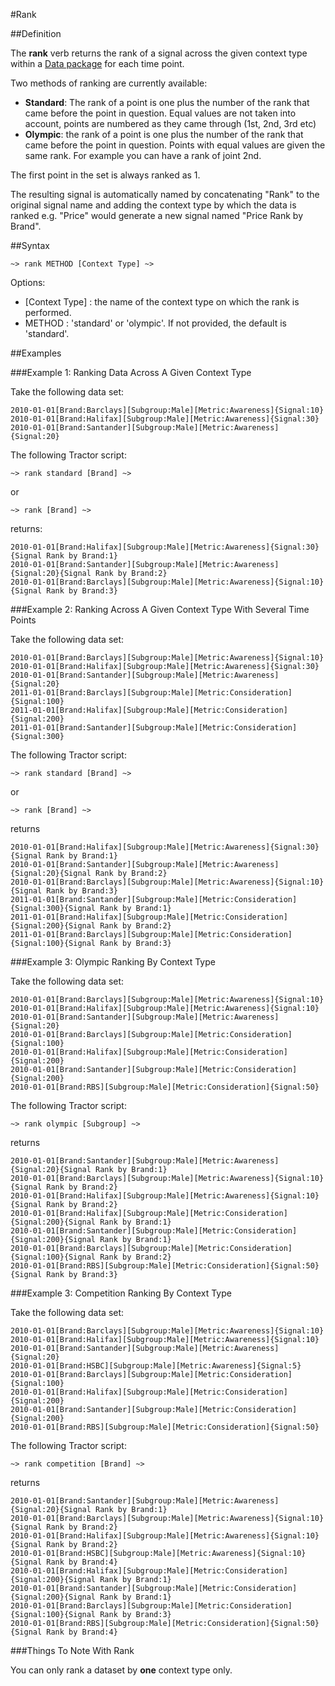 #Rank

##Definition

The **rank** verb returns the rank of a signal across the given context type within a [Data package](../../package.html) for each time point.

Two methods of ranking are currently available:

- **Standard**: The rank of a point is one plus the number of the rank that came before the point in question. Equal values are not taken into account, points are numbered as they came through (1st, 2nd, 3rd etc)
- **Olympic**: the rank of a point is one plus the number of the rank that came before the point in question. Points with equal values are given the same rank. For example you can have a rank of joint 2nd.

The first point in the set is always ranked as 1.

The resulting signal is automatically named by concatenating "Rank" to the original signal name and adding the context type by which the data is ranked e.g. "Price" would generate a new signal named "Price Rank by Brand".


##Syntax
<script type="text/javascript">
Diagram(
OneOrMore(NonTerminal('DATA PACKAGE')),
Terminal('~>'),
    Terminal('rank'),
	Choice(0,
  	Terminal('standard'),Terminal('olympic')),
Choice(0,
  NonTerminal('[Context Type]')
),
Terminal('~>'),
OneOrMore(NonTerminal('DATA PACKAGE'))
).addTo();
</script>

```language-tractor
~> rank METHOD [Context Type] ~>
```
Options:

- [Context Type] : the name of the context type on which the rank is performed.
- METHOD : 'standard' or 'olympic'. If not provided, the default is 'standard'.


##Examples

###Example 1: Ranking Data Across A Given Context Type

Take the following data set:

```language-katsu
2010-01-01[Brand:Barclays][Subgroup:Male][Metric:Awareness]{Signal:10}
2010-01-01[Brand:Halifax][Subgroup:Male][Metric:Awareness]{Signal:30}
2010-01-01[Brand:Santander][Subgroup:Male][Metric:Awareness]{Signal:20}
```
The following Tractor script:

```language-tractor
~> rank standard [Brand] ~>
```
or
```language-tractor
~> rank [Brand] ~>
```
returns:
```language-katsu
2010-01-01[Brand:Halifax][Subgroup:Male][Metric:Awareness]{Signal:30}{Signal Rank by Brand:1}
2010-01-01[Brand:Santander][Subgroup:Male][Metric:Awareness]{Signal:20}{Signal Rank by Brand:2}
2010-01-01[Brand:Barclays][Subgroup:Male][Metric:Awareness]{Signal:10}{Signal Rank by Brand:3}
```

###Example 2: Ranking Across A Given Context Type With Several Time Points

Take the following data set:

```language-katsu
2010-01-01[Brand:Barclays][Subgroup:Male][Metric:Awareness]{Signal:10}
2010-01-01[Brand:Halifax][Subgroup:Male][Metric:Awareness]{Signal:30}
2010-01-01[Brand:Santander][Subgroup:Male][Metric:Awareness]{Signal:20}
2011-01-01[Brand:Barclays][Subgroup:Male][Metric:Consideration]{Signal:100}
2011-01-01[Brand:Halifax][Subgroup:Male][Metric:Consideration]{Signal:200}
2011-01-01[Brand:Santander][Subgroup:Male][Metric:Consideration]{Signal:300}
```
The following Tractor script:
```language-tractor
~> rank standard [Brand] ~>
```
or
```language-tractor
~> rank [Brand] ~>
```
returns
```language-katsu
2010-01-01[Brand:Halifax][Subgroup:Male][Metric:Awareness]{Signal:30}{Signal Rank by Brand:1}
2010-01-01[Brand:Santander][Subgroup:Male][Metric:Awareness]{Signal:20}{Signal Rank by Brand:2}
2010-01-01[Brand:Barclays][Subgroup:Male][Metric:Awareness]{Signal:10}{Signal Rank by Brand:3}
2011-01-01[Brand:Santander][Subgroup:Male][Metric:Consideration]{Signal:300}{Signal Rank by Brand:1}
2011-01-01[Brand:Halifax][Subgroup:Male][Metric:Consideration]{Signal:200}{Signal Rank by Brand:2}
2011-01-01[Brand:Barclays][Subgroup:Male][Metric:Consideration]{Signal:100}{Signal Rank by Brand:3}
```

###Example 3: Olympic Ranking By Context Type

Take the following data set:

```language-katsu
2010-01-01[Brand:Barclays][Subgroup:Male][Metric:Awareness]{Signal:10}
2010-01-01[Brand:Halifax][Subgroup:Male][Metric:Awareness]{Signal:10}
2010-01-01[Brand:Santander][Subgroup:Male][Metric:Awareness]{Signal:20}
2010-01-01[Brand:Barclays][Subgroup:Male][Metric:Consideration]{Signal:100}
2010-01-01[Brand:Halifax][Subgroup:Male][Metric:Consideration]{Signal:200}
2010-01-01[Brand:Santander][Subgroup:Male][Metric:Consideration]{Signal:200}
2010-01-01[Brand:RBS][Subgroup:Male][Metric:Consideration]{Signal:50}
```
The following Tractor script:
```language-tractor
~> rank olympic [Subgroup] ~>
```
returns
```language-katsu
2010-01-01[Brand:Santander][Subgroup:Male][Metric:Awareness]{Signal:20}{Signal Rank by Brand:1}
2010-01-01[Brand:Barclays][Subgroup:Male][Metric:Awareness]{Signal:10}{Signal Rank by Brand:2}
2010-01-01[Brand:Halifax][Subgroup:Male][Metric:Awareness]{Signal:10}{Signal Rank by Brand:2}
2010-01-01[Brand:Halifax][Subgroup:Male][Metric:Consideration]{Signal:200}{Signal Rank by Brand:1}
2010-01-01[Brand:Santander][Subgroup:Male][Metric:Consideration]{Signal:200}{Signal Rank by Brand:1}
2010-01-01[Brand:Barclays][Subgroup:Male][Metric:Consideration]{Signal:100}{Signal Rank by Brand:2}
2010-01-01[Brand:RBS][Subgroup:Male][Metric:Consideration]{Signal:50}{Signal Rank by Brand:3}
```

###Example 3: Competition Ranking By Context Type

Take the following data set:

```language-katsu
2010-01-01[Brand:Barclays][Subgroup:Male][Metric:Awareness]{Signal:10}
2010-01-01[Brand:Halifax][Subgroup:Male][Metric:Awareness]{Signal:10}
2010-01-01[Brand:Santander][Subgroup:Male][Metric:Awareness]{Signal:20}
2010-01-01[Brand:HSBC][Subgroup:Male][Metric:Awareness]{Signal:5}
2010-01-01[Brand:Barclays][Subgroup:Male][Metric:Consideration]{Signal:100}
2010-01-01[Brand:Halifax][Subgroup:Male][Metric:Consideration]{Signal:200}
2010-01-01[Brand:Santander][Subgroup:Male][Metric:Consideration]{Signal:200}
2010-01-01[Brand:RBS][Subgroup:Male][Metric:Consideration]{Signal:50}
```
The following Tractor script:
```language-tractor
~> rank competition [Brand] ~>
```
returns
```language-katsu
2010-01-01[Brand:Santander][Subgroup:Male][Metric:Awareness]{Signal:20}{Signal Rank by Brand:1}
2010-01-01[Brand:Barclays][Subgroup:Male][Metric:Awareness]{Signal:10}{Signal Rank by Brand:2}
2010-01-01[Brand:Halifax][Subgroup:Male][Metric:Awareness]{Signal:10}{Signal Rank by Brand:2}
2010-01-01[Brand:HSBC][Subgroup:Male][Metric:Awareness]{Signal:10}{Signal Rank by Brand:4}
2010-01-01[Brand:Halifax][Subgroup:Male][Metric:Consideration]{Signal:200}{Signal Rank by Brand:1}
2010-01-01[Brand:Santander][Subgroup:Male][Metric:Consideration]{Signal:200}{Signal Rank by Brand:1}
2010-01-01[Brand:Barclays][Subgroup:Male][Metric:Consideration]{Signal:100}{Signal Rank by Brand:3}
2010-01-01[Brand:RBS][Subgroup:Male][Metric:Consideration]{Signal:50}{Signal Rank by Brand:4}
```

###Things To Note With Rank

You can only rank a dataset by **one** context type only. 
